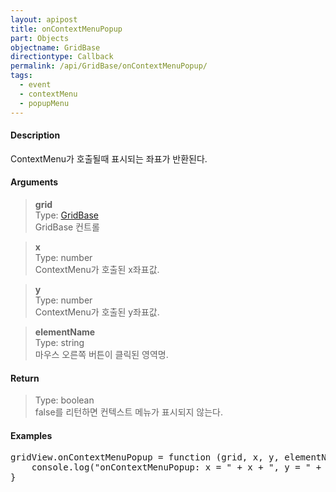 ```yaml
---
layout: apipost
title: onContextMenuPopup
part: Objects
objectname: GridBase
directiontype: Callback
permalink: /api/GridBase/onContextMenuPopup/
tags:
  - event
  - contextMenu
  - popupMenu
---
```



#### Description

 ContextMenu가 호출될때 표시되는 좌표가 반환된다.

#### Arguments

> **grid**  
> Type: [GridBase](/api/GridBase/)  
> GridBase 컨트롤  

> **x**  
> Type: number   
> ContextMenu가 호출된 x좌표값.    

> **y**  
> Type: number  
> ContextMenu가 호출된 y좌표값.    

> **elementName**  
> Type: string  
> 마우스 오른쪽 버튼이 클릭된 영역명.       

#### Return

> Type: boolean  
> false를 리턴하면 컨텍스트 메뉴가 표시되지 않는다.  

#### Examples 

<pre class="prettyprint">
gridView.onContextMenuPopup = function (grid, x, y, elementName) {
    console.log("onContextMenuPopup: x = " + x + ", y = " + y + ", elementName :" + elementName);
}
</pre>




